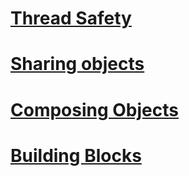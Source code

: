 # [Thread Safety](Thread_Safety.md)
# [Sharing objects](Sharing%20objects.md)
# [Composing Objects](Composing_Objects.md)
# [Building Blocks](Building_Blocks.md)
